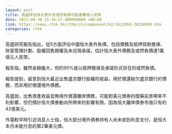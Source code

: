 ```yaml
---
layout: post
title: 高盛評估恒大表外及或然負債可能達萬億人民幣
date: 2021-09-30 15:34:57.000000000 +08:00
link: https://news.rthk.hk/rthk/ch/component/k2/1612959-20210930.htm
categories: rthk
---
```


高盛研究報告指出，從5方面評估中國恒大表外負債，包括債務及抵押貸款擔保、財富管理計劃、股權回售期權及未兌現承諾，估計恒大表外債務及或然負債達1萬億元人民幣。

報告指，雖然金額龐大，但約90%是以抵押擔保及承諾形式存在的或然負債。

報告提到，留意到恒大最近出售盛京銀行股權的收益，用於償還結欠盛京銀行的債務，而非用於償還境外債務。

高盛說，出售資產收益並無用作償還離岸債務，可能對美元債券的復蘇前景帶來不利影響，但仍預計恒大債券動向所帶來的影響有限，因為恒大離岸債券市值只有約42億美元。

外電較早時引述消息人士指，恒大部分境外債券持有人尚未收到利息支付，是恒大本月未能付息的第2筆美元債。
